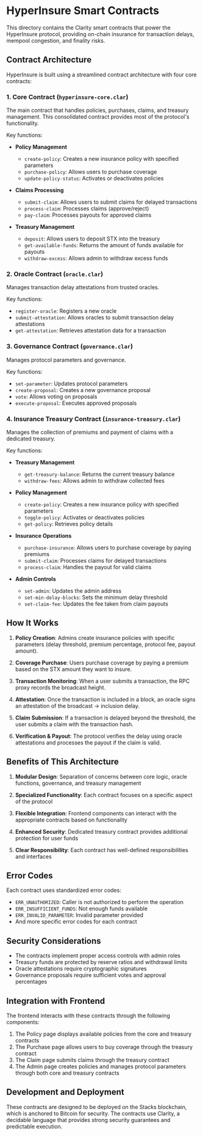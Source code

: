 # HyperInsure Smart Contracts

This directory contains the Clarity smart contracts that power the HyperInsure protocol, providing on-chain insurance for transaction delays, mempool congestion, and finality risks.

## Contract Architecture

HyperInsure is built using a streamlined contract architecture with four core contracts:

### 1. Core Contract (`hyperinsure-core.clar`)

The main contract that handles policies, purchases, claims, and treasury management. This consolidated contract provides most of the protocol's functionality.

Key functions:
- **Policy Management**
  - `create-policy`: Creates a new insurance policy with specified parameters
  - `purchase-policy`: Allows users to purchase coverage
  - `update-policy-status`: Activates or deactivates policies

- **Claims Processing**
  - `submit-claim`: Allows users to submit claims for delayed transactions
  - `process-claim`: Processes claims (approve/reject)
  - `pay-claim`: Processes payouts for approved claims

- **Treasury Management**
  - `deposit`: Allows users to deposit STX into the treasury
  - `get-available-funds`: Returns the amount of funds available for payouts
  - `withdraw-excess`: Allows admin to withdraw excess funds

### 2. Oracle Contract (`oracle.clar`)

Manages transaction delay attestations from trusted oracles.

Key functions:
- `register-oracle`: Registers a new oracle
- `submit-attestation`: Allows oracles to submit transaction delay attestations
- `get-attestation`: Retrieves attestation data for a transaction

### 3. Governance Contract (`governance.clar`)

Manages protocol parameters and governance.

Key functions:
- `set-parameter`: Updates protocol parameters
- `create-proposal`: Creates a new governance proposal
- `vote`: Allows voting on proposals
- `execute-proposal`: Executes approved proposals

### 4. Insurance Treasury Contract (`insurance-treasury.clar`)

Manages the collection of premiums and payment of claims with a dedicated treasury.

Key functions:
- **Treasury Management**
  - `get-treasury-balance`: Returns the current treasury balance
  - `withdraw-fees`: Allows admin to withdraw collected fees
  
- **Policy Management**
  - `create-policy`: Creates a new insurance policy with specified parameters
  - `toggle-policy`: Activates or deactivates policies
  - `get-policy`: Retrieves policy details
  
- **Insurance Operations**
  - `purchase-insurance`: Allows users to purchase coverage by paying premiums
  - `submit-claim`: Processes claims for delayed transactions
  - `process-claim`: Handles the payout for valid claims
  
- **Admin Controls**
  - `set-admin`: Updates the admin address
  - `set-min-delay-blocks`: Sets the minimum delay threshold
  - `set-claim-fee`: Updates the fee taken from claim payouts

## How It Works

1. **Policy Creation**: Admins create insurance policies with specific parameters (delay threshold, premium percentage, protocol fee, payout amount).

2. **Coverage Purchase**: Users purchase coverage by paying a premium based on the STX amount they want to insure.

3. **Transaction Monitoring**: When a user submits a transaction, the RPC proxy records the broadcast height.

4. **Attestation**: Once the transaction is included in a block, an oracle signs an attestation of the broadcast → inclusion delay.

5. **Claim Submission**: If a transaction is delayed beyond the threshold, the user submits a claim with the transaction hash.

6. **Verification & Payout**: The protocol verifies the delay using oracle attestations and processes the payout if the claim is valid.

## Benefits of This Architecture

1. **Modular Design**: Separation of concerns between core logic, oracle functions, governance, and treasury management

2. **Specialized Functionality**: Each contract focuses on a specific aspect of the protocol

3. **Flexible Integration**: Frontend components can interact with the appropriate contracts based on functionality

4. **Enhanced Security**: Dedicated treasury contract provides additional protection for user funds

5. **Clear Responsibility**: Each contract has well-defined responsibilities and interfaces

## Error Codes

Each contract uses standardized error codes:
- `ERR_UNAUTHORIZED`: Caller is not authorized to perform the operation
- `ERR_INSUFFICIENT_FUNDS`: Not enough funds available
- `ERR_INVALID_PARAMETER`: Invalid parameter provided
- And more specific error codes for each contract

## Security Considerations

- The contracts implement proper access controls with admin roles
- Treasury funds are protected by reserve ratios and withdrawal limits
- Oracle attestations require cryptographic signatures
- Governance proposals require sufficient votes and approval percentages

## Integration with Frontend

The frontend interacts with these contracts through the following components:
1. The Policy page displays available policies from the core and treasury contracts
2. The Purchase page allows users to buy coverage through the treasury contract
3. The Claim page submits claims through the treasury contract
4. The Admin page creates policies and manages protocol parameters through both core and treasury contracts

## Development and Deployment

These contracts are designed to be deployed on the Stacks blockchain, which is anchored to Bitcoin for security. The contracts use Clarity, a decidable language that provides strong security guarantees and predictable execution.